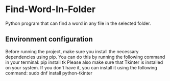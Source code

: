 # Find-Word-In-Folder
Python program that can find a word in any file in the selected folder.
## Environment configuration
Before running the project, make sure you install the necessary dependencies using pip. You can do this by running the following command in your terminal:
pip install tk
Please also make sure that Tkinter is installed on your system. If you don't have it, you can install it using the following command:
sudo dnf install python-tkinter
